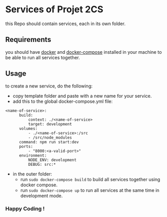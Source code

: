 # Services of Projet 2CS
this Repo should contain services, each in its own folder.

## Requirements
you should have [docker](https://docs.docker.com/get-docker/) and [docker-compose](https://docs.docker.com/compose/install/) installed in your machine to be able to run all services together.

## Usage
to create a new service, do the following:
  - copy template folder and paste with a new name for your service.
  - add this to the global docker-compose.yml file:
  ```
  <name-of-service>:
        build:
            context: ./<name-of-service>
            target: development
        volumes:
            - ./<name-of-service>:/src
            - /src/node_modules
        command: npm run start:dev
        ports:
            - "8000:<a-valid-port>"
        environment: 
            NODE_ENV: development
            DEBUG: src:*
  ```
  - in the outer folder:
    * run `sudo docker-compose build` to build all services together using docker compose.
    * run `sudo docker-compose up` to run all services at the same time in development mode.

### Happy Coding !
